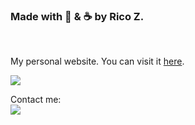 ### Made with 💙 & ☕ by Rico Z.
<br>

My personal website. You can visit it [here](https://ricovz.com).

[<img src="https://i.imgur.com/agyuU1h.png">](https://ricovz.com)

Contact me:
<br>
[<img src="https://img.shields.io/badge/Email-contact%40ricovz.com-orange">](mailto:contact@ricovz.com)
